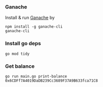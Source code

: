 ### Ganache

Install & run [Ganache](https://www.npmjs.com/package/ganache-cli) by
```
npm install -g ganache-cli
ganache-cli
```

### Install go deps
```
go mod tidy
```

### Get balance
```
go run main.go print-balance 0x6CDFf7A4019DaDB239Cc3689F37A9B633fca71C8
```
